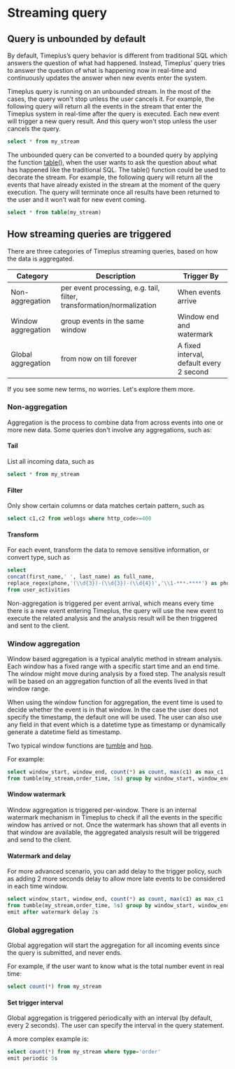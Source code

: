 # Streaming query

## Query is unbounded by default

By default, Timeplus’s query behavior is different from traditional SQL which answers the question of what had happened. Instead, Timeplus’ query tries to answer the question of what is happening now in real-time and continuously updates the answer when new events enter the system.

Timeplus query is running on an unbounded stream. In the most of the cases, the query won't stop unless the user cancels it. 
For example, the following query will return all the events in the stream that enter the Timeplus system in real-time after the query is executed. Each new event will trigger a new query result. And this query won't stop unless the user cancels the query.

```sql
select * from my_stream
```

The unbounded query can be converted to a bounded query by applying the function [table()](functions#table), when the user wants to ask the question about what has happened like the traditional SQL. The table() function could be used to decorate the stream. For example, the following query will return all the events that have already existed in the stream at the moment of the query execution. The query will terminate once all results have been returned to the user and it won't wait for new event coming.

```sql
select * from table(my_stream)
```

## How streaming queries are triggered

There are three categories of Timeplus streaming queries, based on how the data is aggregated.

| Category           | Description                                                  | Trigger By                               |
| ------------------ | ------------------------------------------------------------ | ---------------------------------------- |
| Non-aggregation    | per event processing, e.g. tail, filter, transformation/normalization | When events arrive                       |
| Window aggregation | group events in the same window                              | Window end and watermark                 |
| Global aggregation | from now on till forever                                     | A fixed interval, default every 2 second |

If you see some new terms, no worries. Let's explore them more.

### Non-aggregation

Aggregation is the process to combine data from across events into one or more new data. Some queries don't involve any aggregations, such as:

#### Tail

List all incoming data, such as

```sql
select * from my_stream
```

#### Filter

Only show certain columns or data matches certain pattern, such as

```sql
select c1,c2 from weblogs where http_code>=400
```

#### Transform

For each event, transform the data to remove sensitive information, or convert type, such as

```sql
select 
concat(first_name,' ', last_name) as full_name,
replace_regex(phone,'(\\d{3})-(\\d{3})-(\\d{4})','\\1-***-****') as phone 
from user_activities
```


Non-aggregation is triggered per event arrival, which means every time there is a new event entering Timeplus, the query will use the new event to execute the related analysis and the analysis result will be then triggered and sent to the client.

### Window aggregation

Window based aggregation is a typical analytic method in stream analysis. Each window has a fixed range with a specific start time and an end time. The window might move during analysis by a fixed step. The analysis result will be based on an aggregation function of all the events lived in that window range.

When using the window function for aggregation, the event time is used to decide whether the event is in that window. In the case the user does not specify the timestamp, the default one will be used. The user can also use any field in that event which is a datetime type as timestamp or dynamically generate a datetime field as timestamp.

Two typical window functions are [tumble](functions#tumble) and [hop](functions#hop).

For example:

```sql
select window_start, window_end, count(*) as count, max(c1) as max_c1
from tumble(my_stream,order_time, 5s) group by window_start, window_end
```

#### Window watermark

Window aggregation is triggered per-window. There is an internal watermark mechanism in Timeplus to check if all the events in the specific window has arrived or not. Once the watermark has shown that all events in that window are available, the aggregated analysis result will be triggered and send to the client. 

#### Watermark and delay

For more advanced scenario, you can add delay to the trigger policy, such as adding 2 more seconds delay to allow more late events to be considered in each time window.

```sql
select window_start, window_end, count(*) as count, max(c1) as max_c1
from tumble(my_stream,order_time, 5s) group by window_start, window_end
emit after watermark delay 2s
```

### Global aggregation

Global aggregation will start the aggregation for all incoming events since the query is submitted, and never ends.

For example, if the user want to know what is the total number event in real time:

```sql
select count(*) from my_stream
```

#### Set trigger interval

Global aggregation is triggered periodically with an interval (by default, every 2 seconds). The user can specify the interval in the query statement. 

A more complex example is:

```sql
select count(*) from my_stream where type='order'
emit periodic 5s
```



